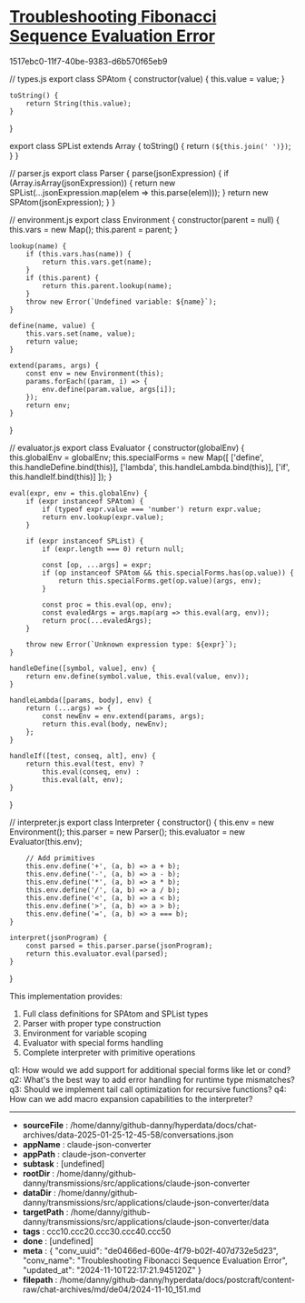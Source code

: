 # [Troubleshooting Fibonacci Sequence Evaluation Error](https://claude.ai/chat/de0466ed-600e-4f79-b02f-407d732e5d23)

1517ebc0-11f7-40be-9383-d6b570f65eb9

 

<antArtifact identifier="lisp-interpreter" type="application/vnd.ant.code" language="javascript" title="Complete LISP Interpreter Implementation">
// types.js
export class SPAtom {
    constructor(value) {
        this.value = value;
    }
    
    toString() {
        return String(this.value);
    }
}

export class SPList extends Array {
    toString() {
        return `(${this.join(' ')})`;
    }
}

// parser.js
export class Parser {
    parse(jsonExpression) {
        if (Array.isArray(jsonExpression)) {
            return new SPList(...jsonExpression.map(elem => this.parse(elem)));
        }
        return new SPAtom(jsonExpression);
    }
}

// environment.js
export class Environment {
    constructor(parent = null) {
        this.vars = new Map();
        this.parent = parent;
    }

    lookup(name) {
        if (this.vars.has(name)) {
            return this.vars.get(name);
        }
        if (this.parent) {
            return this.parent.lookup(name);
        }
        throw new Error(`Undefined variable: ${name}`);
    }

    define(name, value) {
        this.vars.set(name, value);
        return value;
    }

    extend(params, args) {
        const env = new Environment(this);
        params.forEach((param, i) => {
            env.define(param.value, args[i]);
        });
        return env;
    }
}

// evaluator.js
export class Evaluator {
    constructor(globalEnv) {
        this.globalEnv = globalEnv;
        this.specialForms = new Map([
            ['define', this.handleDefine.bind(this)],
            ['lambda', this.handleLambda.bind(this)],
            ['if', this.handleIf.bind(this)]
        ]);
    }

    eval(expr, env = this.globalEnv) {
        if (expr instanceof SPAtom) {
            if (typeof expr.value === 'number') return expr.value;
            return env.lookup(expr.value);
        }
        
        if (expr instanceof SPList) {
            if (expr.length === 0) return null;
            
            const [op, ...args] = expr;
            if (op instanceof SPAtom && this.specialForms.has(op.value)) {
                return this.specialForms.get(op.value)(args, env);
            }
            
            const proc = this.eval(op, env);
            const evaledArgs = args.map(arg => this.eval(arg, env));
            return proc(...evaledArgs);
        }
        
        throw new Error(`Unknown expression type: ${expr}`);
    }

    handleDefine([symbol, value], env) {
        return env.define(symbol.value, this.eval(value, env));
    }

    handleLambda([params, body], env) {
        return (...args) => {
            const newEnv = env.extend(params, args);
            return this.eval(body, newEnv);
        };
    }

    handleIf([test, conseq, alt], env) {
        return this.eval(test, env) ? 
            this.eval(conseq, env) : 
            this.eval(alt, env);
    }
}

// interpreter.js
export class Interpreter {
    constructor() {
        this.env = new Environment();
        this.parser = new Parser();
        this.evaluator = new Evaluator(this.env);
        
        // Add primitives
        this.env.define('+', (a, b) => a + b);
        this.env.define('-', (a, b) => a - b);
        this.env.define('*', (a, b) => a * b);
        this.env.define('/', (a, b) => a / b);
        this.env.define('<', (a, b) => a < b);
        this.env.define('>', (a, b) => a > b);
        this.env.define('=', (a, b) => a === b);
    }

    interpret(jsonProgram) {
        const parsed = this.parser.parse(jsonProgram);
        return this.evaluator.eval(parsed);
    }
}
</antArtifact>

This implementation provides:
1. Full class definitions for SPAtom and SPList types
2. Parser with proper type construction
3. Environment for variable scoping
4. Evaluator with special forms handling
5. Complete interpreter with primitive operations

q1: How would we add support for additional special forms like let or cond?
q2: What's the best way to add error handling for runtime type mismatches?
q3: Should we implement tail call optimization for recursive functions?
q4: How can we add macro expansion capabilities to the interpreter?

---

* **sourceFile** : /home/danny/github-danny/hyperdata/docs/chat-archives/data-2025-01-25-12-45-58/conversations.json
* **appName** : claude-json-converter
* **appPath** : claude-json-converter
* **subtask** : [undefined]
* **rootDir** : /home/danny/github-danny/transmissions/src/applications/claude-json-converter
* **dataDir** : /home/danny/github-danny/transmissions/src/applications/claude-json-converter/data
* **targetPath** : /home/danny/github-danny/transmissions/src/applications/claude-json-converter/data
* **tags** : ccc10.ccc20.ccc30.ccc40.ccc50
* **done** : [undefined]
* **meta** : {
  "conv_uuid": "de0466ed-600e-4f79-b02f-407d732e5d23",
  "conv_name": "Troubleshooting Fibonacci Sequence Evaluation Error",
  "updated_at": "2024-11-10T22:17:21.945120Z"
}
* **filepath** : /home/danny/github-danny/hyperdata/docs/postcraft/content-raw/chat-archives/md/de04/2024-11-10_151.md